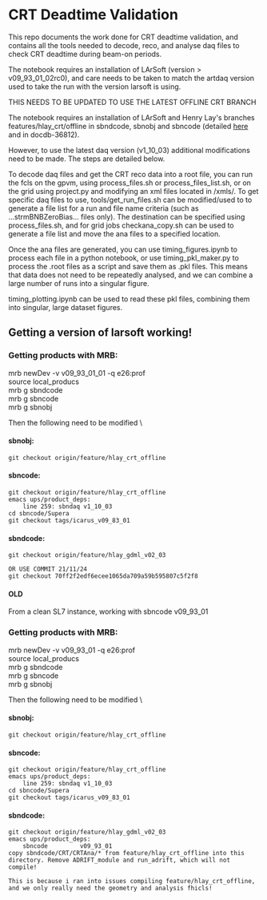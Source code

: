 # CRT Deadtime Validation

This repo documents the work done for CRT deadtime validation, and contains all the tools needed to decode, reco, and analyse daq files to check CRT deadtime during beam-on periods. 

The notebook requires an installation of LArSoft (version > v09_93_01_02rc0), and care needs to be taken to match the artdaq version used to take the run with the version larsoft is using.

THIS NEEDS TO BE UPDATED TO USE THE LATEST OFFLINE CRT BRANCH

The notebook requires an installation of LArSoft and Henry Lay's branches features/hlay_crt/offline in sbndcode, sbnobj and sbncode (detailed [here](https://sbn-docdb.fnal.gov/cgi-bin/sso/RetrieveFile?docid=36812&filename=CRT%20Offline%20Guide%20v3.pdf&version=3) and in docdb-36812).

However, to use the latest daq version (v1_10_03) additional modifications need to be made. The steps are detailed below.

To decode daq files and get the CRT reco data into a root file, you can run the fcls on the gpvm, using process_files.sh or process_files_list.sh, or on the grid using project.py and modifying an xml files located in /xmls/. To get specific daq files to use, tools/get_run_files.sh can be modified/used to to generate a file list for a run and file name criteria (such as ...strmBNBZeroBias... files only). The destination can be specified using process_files.sh, and for grid jobs checkana_copy.sh can be used to generate a file list and move the ana files to a specified location.

Once the ana files are generated, you can use timing_figures.ipynb to process each file in a python notebook, or use timing_pkl_maker.py to process the .root files as a script and save them as .pkl files. This means that data does not need to be repeatedly analysed, and we can combine a large number of runs into a singular figure.

timing_plotting.ipynb can be used to read these pkl files, combining them into singular, large dataset figures.


## Getting a version of larsoft working!


### Getting products with MRB:

mrb newDev -v v09_93_01_01 -q e26:prof \
source local_producs \
mrb g sbndcode \
mrb g sbncode \
mrb g sbnobj 

Then the following need to be modified
\
#### sbnobj: 
        
    git checkout origin/feature/hlay_crt_offline

#### sbncode:
    git checkout origin/feature/hlay_crt_offline
    emacs ups/product_deps:
        line 259: sbndaq v1_10_03
    cd sbncode/Supera
    git checkout tags/icarus_v09_83_01

#### sbndcode:
    
    git checkout origin/feature/hlay_gdml_v02_03

    OR USE COMMIT 21/11/24
    git checkout 70ff2f2edf6ecee1065da709a59b595807c5f2f8




#### OLD


From a clean SL7 instance, working with sbncode v09_93_01

### Getting products with MRB:

mrb newDev -v v09_93_01 -q e26:prof \
source local_producs \
mrb g sbndcode \
mrb g sbncode \
mrb g sbnobj 

Then the following need to be modified
\
#### sbnobj: 
        
    git checkout origin/feature/hlay_crt_offline

#### sbncode:
    git checkout origin/feature/hlay_crt_offline
    emacs ups/product_deps:
        line 259: sbndaq v1_10_03
    cd sbncode/Supera
    git checkout tags/icarus_v09_83_01

#### sbndcode:
    git checkout origin/feature/hlay_gdml_v02_03
    emacs ups/product_deps:
        sbncode         v09_93_01 
    copy sbndcode/CRT/CRTAna/* from feature/hlay_crt_offline into this directory. Remove ADRIFT_module and run_adrift, which will not compile!

    This is because i ran into issues compiling feature/hlay_crt_offline, and we only really need the geometry and analysis fhicls!





